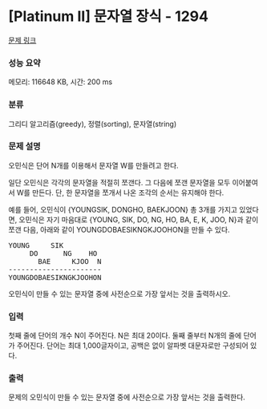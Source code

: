 # [Platinum II] 문자열 장식 - 1294 

[문제 링크](https://www.acmicpc.net/problem/1294) 

### 성능 요약

메모리: 116648 KB, 시간: 200 ms

### 분류

그리디 알고리즘(greedy), 정렬(sorting), 문자열(string)

### 문제 설명

<p>오민식은 단어 N개를 이용해서 문자열 W를 만들려고 한다.</p>

<p>일단 오민식은 각각의 문자열을 적절히 쪼갠다. 그 다음에 쪼갠 문자열을 모두 이어붙여서 W를 만든다. 단, 한 문자열을 쪼개서 나온 조각의 순서는 유지해야 한다.</p>

<p>예를 들어, 오민식이 {YOUNGSIK, DONGHO, BAEKJOON} 총 3개를 가지고 있었다면, 오민식은 자기 마음대로 {YOUNG, SIK, DO, NG, HO, BA, E, K, JOO, N}과 같이 쪼갠 다음, 아래와 같이 YOUNGDOBAESIKNGKJOOHON을 만들 수 있다.</p>

<pre>YOUNG     SIK
     DO      NG    HO
       BAE     KJOO  N
----------------------
YOUNGDOBAESIKNGKJOOHON
</pre>

<p>오민식이 만들 수 있는 문자열 중에 사전순으로 가장 앞서는 것을 출력하시오.</p>

### 입력 

 <p>첫째 줄에 단어의 개수 N이 주어진다. N은 최대 20이다. 둘째 줄부터 N개의 줄에 단어가 주어진다. 단어는 최대 1,000글자이고, 공백은 없이 알파벳 대문자로만 구성되어 있다.</p>

### 출력 

 <p>문제의 오민식이 만들 수 있는 문자열 중에 사전순으로 가장 앞서는 것을 출력한다.</p>

